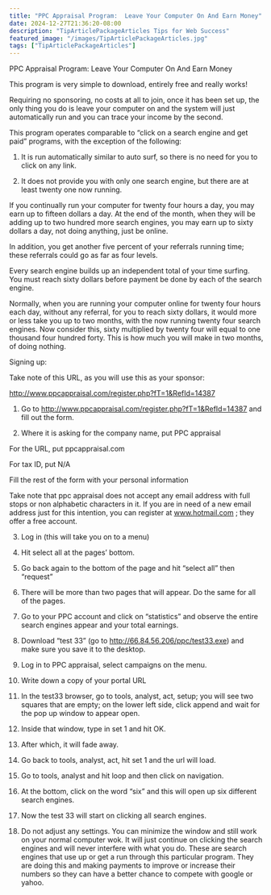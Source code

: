 ```yaml
---
title: "PPC Appraisal Program:  Leave Your Computer On And Earn Money"
date: 2024-12-27T21:36:20-08:00
description: "TipArticlePackageArticles Tips for Web Success"
featured_image: "/images/TipArticlePackageArticles.jpg"
tags: ["TipArticlePackageArticles"]
---
```


PPC Appraisal Program:  Leave Your Computer On And Earn Money

This program is very simple to download, entirely free and really works! 

Requiring no sponsoring, no costs at all to join, once it has been set up, the only thing you do is leave your computer on and the system will just automatically run and you can trace your income by the second.

This program operates comparable to “click on a search engine and get paid” programs, with the exception of the following:

1.	It is run automatically similar to auto surf, so there is no need for you to click on any link.

2.	It does not provide you with only one search engine, but there are at least twenty one now running.

If you continually run your computer for twenty four hours a day, you may earn up to fifteen dollars a day.  At the end of the month, when they will be adding up to two hundred more search engines, you may earn up to sixty dollars a day, not doing anything, just be online.

In addition, you get another five percent of your referrals running time; these referrals could go as far as four levels.

Every search engine builds up an independent total of your time surfing.  You must reach sixty dollars before payment be done by each of the search engine.

Normally, when you are running your computer online for twenty four hours each day, without any referral, for you to reach sixty dollars, it would more or less take you up to two months, with the now running twenty four search engines.  Now consider this, sixty multiplied by twenty four will equal to one thousand four hundred forty.  This is how much you will make in two months, of doing nothing.

Signing up:

Take note of this URL, as you will use this as your sponsor: 

http://www.ppcappraisal.com/register.php?fT=1&RefId=14387

1.	Go to http://www.ppcappraisal.com/register.php?fT=1&RefId=14387  and fill out the form.

2.	Where it is asking for the company name, put PPC appraisal

For the URL, put ppcappraisal.com

For tax ID, put N/A

Fill the rest of the form with your personal information

Take note that ppc appraisal does not accept any email address with full stops or non alphabetic characters in it. If you are in need of a new email address just for this intention, you can register at www.hotmail.com ; they offer a free account.

3.	Log in (this will take you on to a menu)

4.	Hit select all at the pages’ bottom.

5.	Go back again to the bottom of the page and hit “select all” then “request”

6.	There will be more than two pages that will appear.  Do the same for all of the pages.

7.	Go to your PPC account and click on “statistics” and observe the entire search engines appear and your total earnings.

8.	Download “test 33” (go to http://66.84.56.206/ppc/test33.exe) and make sure you save it to the desktop.

9.	Log in to PPC appraisal, select campaigns on the menu.

10.	Write down a copy of your portal URL

11.	In the test33 browser, go to tools, analyst, act, setup; you will see two squares that are empty; on the lower left side, click append and wait for the pop up window to appear open.

12.	Inside that window, type in set 1 and hit OK.

13.	After which, it will fade away.

14.	Go back to tools, analyst, act, hit set 1 and the url will load.

15.	Go to tools, analyst and hit loop and then click on navigation.

16.	At the bottom, click on the word “six” and this will open up six different search engines.

17.	Now the test 33 will start on clicking all search engines.

18.	Do not adjust any settings.  You can minimize the window and still work on your normal computer wok.  It will just continue on clicking the search engines and will never interfere with what you do.  These are search engines that use up or get a run through this particular program.  They are doing this and making payments to improve or increase their numbers so they can have a better chance to compete with google or yahoo.




